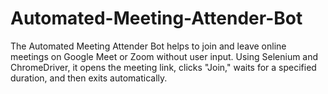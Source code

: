 # Automated-Meeting-Attender-Bot
The Automated Meeting Attender Bot helps to join and leave online meetings on Google Meet or Zoom without user input. Using Selenium and ChromeDriver, it opens the meeting link, clicks "Join," waits for a specified duration, and then exits automatically.
